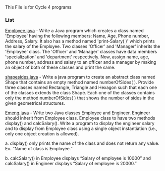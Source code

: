 This File is for Cycle 4 programs

### List

[Employee.java](https://github.com/ashwin417/JavaS3/blob/main/Cycle4/Employee.java) - Write a Java program which creates a class named 'Employee' having the                                        following members: Name, Age, Phone number, Address, Salary. It also has a method named 'print-Salary( )' which prints the salary of                                the Employee. Two classes 'Officer' and 'Manager' inherits the 'Employee' class. The 'Officer' and 'Manager' classes have data                                      members 'specialization' and 'department' respectively. Now, assign name, age, phone number, address and salary to an officer and a                                  manager by making an object of both of these classes and print the same.


[shapesides.java](https://github.com/ashwin417/JavaS3/blob/main/Cycle4/shapesides.java) - Write a java program to create an abstract class named Shape that contains an empty
method named numberOfSides( ). Provide three classes named Rectangle, Triangle
and Hexagon such that each one of the classes extends the class Shape. Each one of
the classes contains only the method numberOfSides( ) that shows the number of
sides in the given geometrical structures.

[Emeng.java](https://github.com/ashwin417/JavaS3/blob/main/Cycle4/Emeng.java) - Write two Java classes Employee and Engineer. Engineer should inherit from
Employee class. Employee class to have two methods display() and calcSalary().
Write a program to display the engineer salary and to display from Employee class
using a single object instantiation (i.e., only one object creation is allowed).

a. display() only prints the name of the class and does not return any value. Ex. “Name of class is Employee.”

b. calcSalary() in Employee displays “Salary of employee is 10000” and
calcSalary() in Engineer displays “Salary of employee is 20000.”

